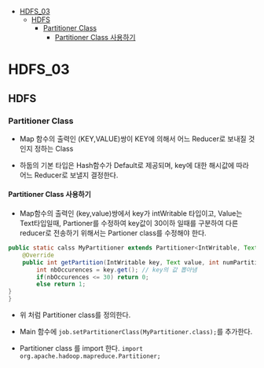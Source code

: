 - [HDFS\_03](#hdfs_03)
  - [HDFS](#hdfs)
    - [Partitioner Class](#partitioner-class)
      - [Partitioner Class 사용하기](#partitioner-class-사용하기)

# HDFS_03

## HDFS

### Partitioner Class

- Map 함수의 출력인 (KEY,VALUE)쌍이 KEY에 의해서 어느 Reducer로 보내질 것인지 정하는 Class

- 하둡의 기본 타입은 Hash함수가 Default로 제공되며, key에 대한 해시값에 따라 어느 Reducer로 보낼지 결정한다.

#### Partitioner Class 사용하기

- Map함수의 출력인 (key,value)쌍에서 key가 intWritable 타입이고, Value는 Text타입일때, Partioner를 수정하여  key값이 30이하 일때를 구분하여 다른 reducer로 전송하기 위해서는 Partioner class를 수정해야 한다.

```java
public static calss MyPartitioner extends Partitioner<IntWritable, Text>{
    @Override
    public int getPartition(IntWritable key, Text value, int numPartitions){
        int nbOccurences = key.get(); // key의 값 뽑아냄
        if(nbOccurences <= 30) return 0;
        else return 1;
}
}
```

- 위 처럼 Partitioner class를 정의한다.

- Main 함수에 `job.setPartitionerClass(MyPartitioner.class);`를 추가한다.

- Partitioner class 를 import 한다. `import org.apache.hadoop.mapreduce.Partitioner;`


